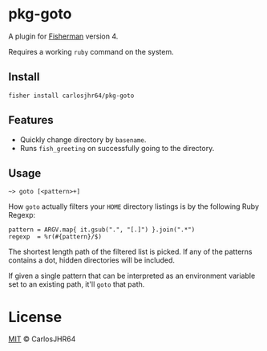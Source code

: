 # pkg-goto

A plugin for [Fisherman](https://github.com/jorgebucaran/fisher) version 4.

Requires a working `ruby` command on the system.

## Install

    fisher install carlosjhr64/pkg-goto

## Features

* Quickly change directory by `basename`.
* Runs `fish_greeting` on successfully going to the directory.

## Usage

    ~> goto [<pattern>+]

How `goto` actually filters your `HOME` directory listings
is by the following Ruby Regexp:

    pattern = ARGV.map{ it.gsub(".", "[.]") }.join(".*")
    regexp  = %r(#{pattern}/$)

The shortest length path of the filtered list is picked.
If any of the patterns contains a dot, hidden directories will be included.

If given a single pattern that can be interpreted as
an environment variable set to an existing path,
it'll `goto` that path.

# License

[MIT](http://opensource.org/licenses/MIT) © CarlosJHR64
